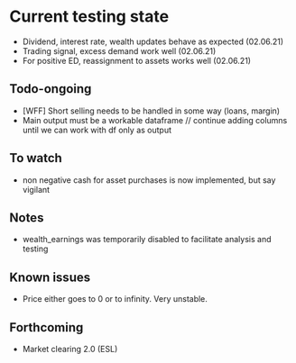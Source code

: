 # Current testing state

- Dividend, interest rate, wealth updates behave as expected (02.06.21)
- Trading signal, excess demand work well (02.06.21)
- For positive ED, reassignment to assets works well (02.06.21)

## Todo-ongoing

- [WFF] Short selling needs to be handled in some way (loans, margin)
- Main output must be a workable dataframe // continue adding columns until we can work with df only as output

## To watch
- non negative cash for asset purchases is now implemented, but say vigilant 

## Notes
- wealth_earnings was temporarily disabled to facilitate analysis and testing

## Known issues

- Price either goes to 0 or to infinity. Very unstable.

## Forthcoming

- Market clearing 2.0 (ESL)
